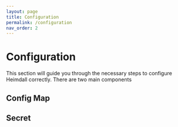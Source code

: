 ```yaml
---
layout: page
title: Configuration
permalink: /configuration
nav_order: 2
---
```


# Configuration
This section will guide you through the necessary steps to configure Heimdall correctly. There are two main components 

## Config Map

## Secret



